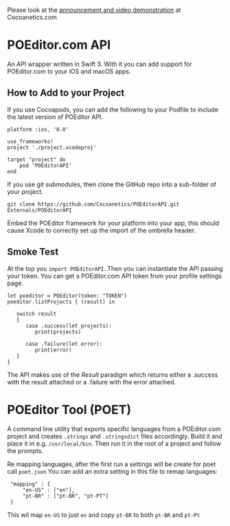 Please look at the [announcement and video demonstration](https://www.cocoanetics.com/2016/11/introducing-the-poeditor-com-api-and-tool/) at Cocoanetics.com


POEditor.com API
================

An API wrapper written in Swift 3. With it you can add support for POEditor.com to your iOS and macOS apps.

How to Add to your Project
--------------------------

If you use Cocoapods, you can add the following to your Podfile to include the latest version of POEditor API.
  
```
platform :ios, '8.0'

use_frameworks!
project './project.xcodeproj'

target "project" do
	pod 'POEditorAPI'
end
```

If you use git submodules, then clone the GitHub repo into a sub-folder of your project.

`git clone https://github.com/Cocoanetics/POEditorAPI.git Externals/POEditorAPI`

Embed the POEditor framework for your platform into your app, this should cause Xcode to correctly set up the import of the umbrella header.

Smoke Test
----------

At the top you `import POEditorAPI`. Then you can instantiate the API passing your token. You can get a POEditor.com API token from your profile settings page.

```
let poeditor = POEditor(token: "TOKEN")
poeditor.listProjects { (result) in
			
   switch result 
   {
      case .success(let projects):
         print(projects)
				
      case .failure(let error):
         print(error)
   }
}

```

The API makes use of the *Result* paradigm which returns either a .success with the result attached or a .failure with the error attached.


POEditor Tool (POET)
====================

A command line utility that exports specific languages from a POEditor.com project and creates `.strings` and `.stringsdict` files accordingly. Build it and place it in e.g. `/usr/local/bin`. Then run it in the root of a project and follow the prompts. 

Re mapping languages, after the first run a settings will be create for poet call `poet.json`
You can add an extra setting in this file to remap languages:
```
 "mapping" : {
     "en-US" : ["en"],
     "pt-BR" : ["pt-BR", "pt-PT"]
 }
```
This wil map `en-US` to just `en` and copy `pt-BR` to both `pt-BR` and `pt-Pt`




